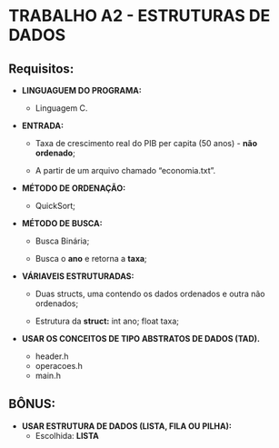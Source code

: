 # TRABALHO A2 - ESTRUTURAS DE DADOS

## Requisitos:

 - **LINGUAGUEM DO PROGRAMA:**

   - Linguagem C.
     
     

 - **ENTRADA:**

   - Taxa de crescimento real do PIB per capita (50 anos) - **não ordenado**;

   - A partir de um arquivo chamado “economia.txt”.

     

 - **MÉTODO DE ORDENAÇÃO:**

   - QuickSort;

     

 - **MÉTODO DE BUSCA:**

   - Busca Binária; 

   - Busca o **ano** e retorna a **taxa**;

     

 - **VÁRIAVEIS ESTRUTURADAS:**

   - Duas structs, uma contendo os dados ordenados e outra não ordenados;

   - Estrutura da **struct:** 
     int ano;
     float taxa;

     

 - **USAR OS CONCEITOS DE TIPO ABSTRATOS DE DADOS (TAD).**

   - header.h
   - operacoes.h
   - main.h

   

##  **BÔNUS**:

 - **USAR ESTRUTURA DE  DADOS (LISTA, FILA OU PILHA):**
   - Escolhida: **LISTA**
